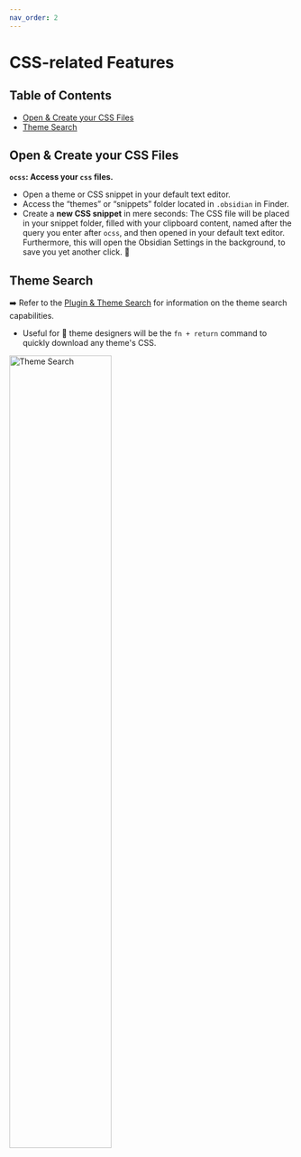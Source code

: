 ```yaml
---
nav_order: 2
---
```


# CSS-related Features

## Table of Contents
<!-- MarkdownTOC -->

- [Open & Create your CSS Files](#open--create-your-css-files)
- [Theme Search](#theme-search)

<!-- /MarkdownTOC -->

## Open & Create your CSS Files
**`ocss`: Access your `css` files.**
- Open a theme or CSS snippet in your default text editor.
- Access the “themes” or “snippets” folder located in `.obsidian` in Finder.
- Create a **new CSS snippet** in mere seconds: The CSS file will be placed in your snippet folder, filled with your clipboard content, named after the query you enter after `ocss`, and then opened in your default text editor. Furthermore, this will open the Obsidian Settings in the background, to save you yet another click. 🙂

## Theme Search
➡️ Refer to the [Plugin & Theme Search](Plugin%20and%20Theme%20Search.md#Themes) for information on the theme search capabilities.
- Useful for 🎨 theme designers will be the `fn + return` command to quickly download any theme's CSS.

<img src="https://user-images.githubusercontent.com/73286100/131255059-1a56d6e7-8c2f-4ff0-b20d-247702bb7925.gif" alt="Theme Search" width=60%>
